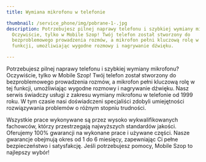 ```yaml
---
title: Wymiana mikrofonu w telefonie

thumbnail: /service_phone/img/pobrane-1-.jpg
description: Potrzebujesz pilnej naprawy telefonu i szybkiej wymiany mikrofonu?
  Oczywiście, tylko w Mobile Szop! Twój telefon został stworzony do
  bezproblemowego prowadzenia rozmów, a mikrofon pełni kluczową rolę w tej
  funkcji, umożliwiając wygodne rozmowy i nagrywanie dźwięku.

---
```


Potrzebujesz pilnej naprawy telefonu i szybkiej wymiany mikrofonu? Oczywiście, tylko w Mobile Szop! Twój telefon został stworzony do bezproblemowego prowadzenia rozmów, a mikrofon pełni kluczową rolę w tej funkcji, umożliwiając wygodne rozmowy i nagrywanie dźwięku. Nasz serwis świadczy usługi z zakresu wymiany mikrofonu w telefonie od 1999 roku. W tym czasie nasi doświadczeni specjaliści zdobyli umiejętności rozwiązywania problemów o różnym stopniu trudności.

Wszystkie prace wykonywane są przez wysoko wykwalifikowanych fachowców, którzy przestrzegają najwyższych standardów jakości. Oferujemy 100% gwarancji na wykonane prace i używane części. Nasze gwarancje obejmują okres od 1 do 6 miesięcy, zapewniając Ci pełne bezpieczeństwo i satysfakcję. Jeśli potrzebujesz pomocy, Mobile Szop to najlepszy wybór!
